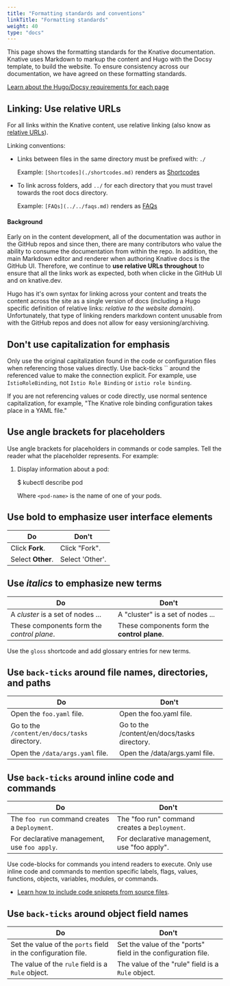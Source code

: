 ```yaml
---
title: "Formatting standards and conventions"
linkTitle: "Formatting standards"
weight: 40
type: "docs"
---
```


This page shows the formatting standards for the Knative documentation. Knative uses
Markdown to markup the content and Hugo with the Docsy template, to build the website. To ensure
consistency across our documentation, we have agreed on these formatting standards.

[Learn about the Hugo/Docsy requirements for each page](./frontmatter.md)

## Linking: Use relative URLs

For all links within the Knative content, use relative linking (also know as
[relative URLs](https://www.w3.org/TR/WD-html40-970917/htmlweb.html#h-5.1.2)).

Linking conventions:

 - Links between files in the same directory must be prefixed with: `./`

    Example: `[Shortcodes](./shortcodes.md)` renders as [Shortcodes](./shortcodes.md)

 - To link across folders, add `../` for each directory that you must travel
   towards the root docs directory.

    Example: `[FAQs](../../faqs.md)` renders as [FAQs](../../faqs.md)

#### Background

Early on in the content development, all of the documentation was author in the
GitHub repos and since then, there are many contributors who value the ability
to consume the documentation from within the repo. In addition, the main
Markdown editor and renderer when authoring Knative docs is the GitHub UI.
Therefore, we continue to **use relative URLs throughout** to ensure that all
the links work as expected, both when clicke in the GitHub UI and on knative.dev.

Hugo has it's own syntax for linking across your content and treats
the content across the site as a single version of docs (including a Hugo
specific definition of relative links: *relative to the website domain*).
Unfortunately, that type of linking renders markdown content unusable from with
the GitHub repos and does not allow for easy versioning/archiving.

## Don't use capitalization for emphasis

Only use the original capitalization found in the code or configuration files
when referencing those values directly. Use back-ticks \`\` around the
referenced value to make the connection explicit. For example, use
`IstioRoleBinding`, not `Istio Role Binding` or `istio role binding`.

If you are not referencing values or code directly, use normal sentence
capitalization, for example, "The Knative role binding configuration takes place
in a YAML file."

## Use angle brackets for placeholders

Use angle brackets for placeholders in commands or code samples. Tell the reader
what the placeholder represents. For example:


1. Display information about a pod:

    $ kubectl describe pod <pod-name>

    Where `<pod-name>` is the name of one of your pods.


## Use **bold** to emphasize user interface elements

|Do                | Don't
|------------------|------
|Click **Fork**.   | Click "Fork".
|Select **Other**. | Select 'Other'.

## Use _italics_ to emphasize new terms

|Do                                         | Don't
|-------------------------------------------|---
|A _cluster_ is a set of nodes ...          | A "cluster" is a set of nodes ...
|These components form the _control plane_. | These components form the **control plane**.

Use the `gloss` shortcode and add glossary entries for new terms.

## Use `back-ticks` around file names, directories, and paths

|Do                                   | Don't
|-------------------------------------|------
|Open the `foo.yaml` file.         | Open the foo.yaml file.
|Go to the `/content/en/docs/tasks` directory.  | Go to the /content/en/docs/tasks directory.
|Open the `/data/args.yaml` file. | Open the /data/args.yaml file.

## Use `back-ticks` around inline code and commands

|Do                          | Don't
|----------------------------|------
|The `foo run` command creates a `Deployment`. | The "foo run" command creates a `Deployment`.
|For declarative management, use `foo apply`. | For declarative management, use "foo apply".

Use code-blocks for commands you intend readers to execute. Only use inline code
and commands to mention specific labels, flags, values, functions, objects,
variables, modules, or commands.

* [Learn how to include code snippets from source files]().

## Use `back-ticks` around object field names

|Do                                                               | Don't
|-----------------------------------------------------------------|------
|Set the value of the `ports` field in the configuration file. | Set the value of the "ports" field in the configuration file.
|The value of the `rule` field is a `Rule` object.           | The value of the "rule" field is a `Rule` object.
